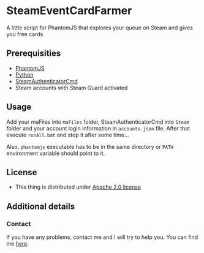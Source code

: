 # SteamEventCardFarmer
A little script for PhantomJS that explores your queue on Steam and gives you free cards

## Prerequisities

* [PhantomJS](http://phantomjs.org/)
* [Python](https://www.python.org/)
* [SteamAuthenticatorCmd](https://github.com/Vasile2k/SteamAuthenticatorCmd)
* Steam accounts with Steam Guard activated

## Usage
Add your maFiles into `maFiles` folder, SteamAuthenticatorCmd into `Steam` folder and your account login information in `accounts.json` file. After that execute `runAll.bat` and stop it after some time...

Also, `phantomjs` executable has to be in the same directory or `PATH` environment variable should point to it.

## License
* This thing is distributed under [Apache 2.0 license](LICENSE)

## Additional details

### Contact

If you have any problems, contact me and I will try to help you.
You can find me [here](https://github.com/Vasile2k).

